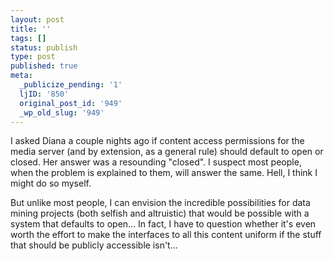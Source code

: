 ```yaml
---
layout: post
title: ''
tags: []
status: publish
type: post
published: true
meta:
  _publicize_pending: '1'
  ljID: '850'
  original_post_id: '949'
  _wp_old_slug: '949'
---
```

I asked Diana a couple nights ago if content access permissions for the media server (and by extension, as a general rule) should default to open or closed.  Her answer was a resounding "closed".  I suspect most people, when the problem is explained to them, will answer the same.  Hell, I think I might do so myself.

But unlike most people, I can envision the incredible possibilities for data mining projects (both selfish and altruistic) that would be possible with a system that defaults to open...  In fact, I have to question whether it's even worth the effort to make the interfaces to all this content uniform if the stuff that should be publicly accessible isn't...
